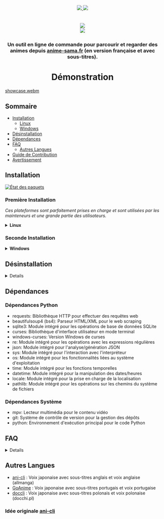 <p align=center>
<br>
<a href="#Linux"><img src="https://img.shields.io/badge/os-linux-90ee90">
<a href="#Windows"><img src="https://img.shields.io/badge/os-windows-90ee90">
<br>
<h1 align="center">
<a href="https://discord.gg/MwHAXPpJ8C"><img src="https://invidget.switchblade.xyz/MwHAXPpJ8C?language=en"></a>
<br>
<a href="https://github.com/DictateurMiro"><img src="https://img.shields.io/badge/owner-DictateurMiro-ff6344"></a>
</p>

<h3 align="center">
Un outil en ligne de commande pour parcourir et regarder des animes depuis <a href="https://anime-sama.fr">anime-sama.fr</a> (en version française et avec sous-titres).
</h3>

<h1 align="center">
	Démonstration
</h1>

[showcase.webm](https://user-images.githubusercontent.com/44473782/224679247-0856e652-f187-4865-bbcf-5a8e5cf830da.webm)

## Sommaire

- [Installation](#installation)
  - [Linux](#première-installation)
  - [Windows](#seconde-installation)
- [Désinstallation](#désinstallation)
- [Dépendances](#dépendances)
- [FAQ](#faq)
  - [Autres Langues](#autres-langues)
- [Guide de Contribution](./contribution.md)
- [Avertissement](./disclaimer.md)

## Installation

[![État des paquets](https://repology.org/badge/vertical-allrepos/animesama-cli.svg?minversion=1.0.0)](https://repology.org/project/animesama-cli/versions)

### Première Installation

*Ces plateformes sont parfaitement prises en charge et sont utilisées par les mainteneurs et une grande partie des utilisateurs.*

<details><summary><b>Linux</b></summary>



*message*

<details><summary>Debian</summary>

```sh
sudo apt-get install curl -y
curl -fsSL https://raw.githubusercontent.com/DictateurMiro/animesama-cli/master/install.sh -o /tmp/animesama-install.sh && chmod +x /tmp/animesama-install.sh && sh /tmp/animesama-install.sh
```
</details>

<details><summary>Arch</summary>

```sh
yay -S animesama-cli
```
</details></details>

### Seconde Installation

<details><summary><b>Windows</b></summary>

Ouvrez PowerShell (pas besoin de permissions administrateur) et collez la commande ci-dessous
```powershell
irm "https://raw.githubusercontent.com/DictateurMiro/animesama-cli/refs/heads/master/setup_animesama_cli.bat" -OutFile install.bat; .\install.bat
```

</details>

## Désinstallation

<details>

* AUR:
```sh
yay -R animesama-cli
```

* Linux:
```sh
sudo rm /usr/local/bin/animesama-cli
rm -rf ~/animesama-cli
rm -rf ~/.local/share/animesama-venv
```

* Windows:
```sh
@echo off
set "INSTALL_DIR=%USERPROFILE%\AnimeSamaCLI"

if exist "%USERPROFILE%\mpv.bat" del /q "%USERPROFILE%\mpv.bat"
if exist "%USERPROFILE%\animesama-cli.bat" del /q "%USERPROFILE%\animesama-cli.bat"
if exist "%WINDIR%\mpv.bat" del /q "%WINDIR%\mpv.bat" 2>nul
if exist "%WINDIR%\animesama-cli.bat" del /q "%WINDIR%\animesama-cli.bat" 2>nul

rd /s /q "%INSTALL_DIR%" 2>nul

for /f "tokens=2*" %%A in ('reg query "HKCU\Environment" /v PATH 2^>nul') do set "OLD_PATH=%%B"
setlocal enabledelayedexpansion
set "NEW_PATH=!OLD_PATH!"
set "NEW_PATH=!NEW_PATH:;%INSTALL_DIR%\mpv=!"
set "NEW_PATH=!NEW_PATH:;%INSTALL_DIR%=!"
set "NEW_PATH=!NEW_PATH:%INSTALL_DIR%\mpv;=!"
set "NEW_PATH=!NEW_PATH:%INSTALL_DIR%;=!"
set "NEW_PATH=!NEW_PATH:%INSTALL_DIR%\mpv=!"
set "NEW_PATH=!NEW_PATH:%INSTALL_DIR%=!"
setx PATH "!NEW_PATH!"
endlocal
```

</details>

## Dépendances

### Dépendances Python
- requests: Bibliothèque HTTP pour effectuer des requêtes web
- beautifulsoup4 (bs4): Parseur HTML/XML pour le web scraping
- sqlite3: Module intégré pour les opérations de base de données SQLite
- curses: Bibliothèque d'interface utilisateur en mode terminal
- windows-curses: Version Windows de curses
- re: Module intégré pour les opérations avec les expressions régulières
- json: Module intégré pour l'analyse/génération JSON
- sys: Module intégré pour l'interaction avec l'interpréteur
- os: Module intégré pour les fonctionnalités liées au système d'exploitation
- time: Module intégré pour les fonctions temporelles
- datetime: Module intégré pour la manipulation des dates/heures
- locale: Module intégré pour la prise en charge de la localisation
- pathlib: Module intégré pour les opérations sur les chemins du système de fichiers

### Dépendances Système
- mpv: Lecteur multimédia pour le contenu vidéo
- git: Système de contrôle de version pour la gestion des dépôts
- python: Environnement d'exécution principal pour le code Python

## FAQ
<details>
	
* Puis-je changer la langue des sous-titres ou les désactiver ? - Non, les sous-titres sont intégrés dans la vidéo.
* Puis-je regarder en voix française ? - Oui, utilisez `--vf`.
* Puis-je changer la langue du doublage ? - Non.
* Puis-je changer la source des médias ? - Non (sauf si vous pouvez extraire cette source vous-même).
* Puis-je utiliser VLC ? - Non, uniquement mpv.

**Note :** Toutes les fonctionnalités sont documentées dans `animesama-cli --help`.

</details>

## Autres Langues

* [ani-cli](https://github.com/pystardust/ani-cli) : Voix japonaise avec sous-titres anglais et voix anglaise (allmanga)
* [GoAnime](https://github.com/alvarorichard/GoAnime) : Voix japonaise avec sous-titres portugais et voix portugaise
* [doccli](https://github.com/TowarzyszFatCat/doccli) : Voix japonaise avec sous-titres polonais et voix polonaise (docchi.pl)

### Idée originale [ani-cli](https://github.com/pystardust/ani-cli)
